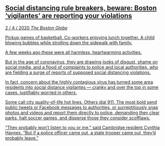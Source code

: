 <a class='link' href='https://archive.vn/jnUdl'>
<article>

## Social distancing rule breakers, beware: Boston ‘vigilantes’ are reporting your violations

<time datetime=2020-04-02>2 / 4 / 2020</time>
<em class='source'>The Boston Globe</em>

Pickup games of basketball. Co-workers enjoying lunch together. A child blowing
bubbles while strolling down the sidewalk with family.

A few weeks ago these were all harmless, heartwarming activities.

But in the age of coronavirus, they are drawing looks of disgust, shame on
social media, and a flood of complaints to police and local authorities, who
are fielding a surge of reports of supposed social distancing violations.

In fact, concern about the highly contagious virus has turned some area
residents into social distance vigilantes — cranky and over the top in some
cases, justifiably worried in others.

Some call city quality-of-life hot lines. Others dial 911. The most bold send
public tweets or Facebook messages to authorities, or surreptitiously snap
photos and videos and report them directly to police, demanding they clear
parks, halt soccer games, and disperse those they consider scofflaws.

“They probably won’t listen to you or me,” said Cambridge resident Cynthia
Haynes. “But if a police officer came out, a state trooper came out, they’d
probably leave.”

</article>
</a>
